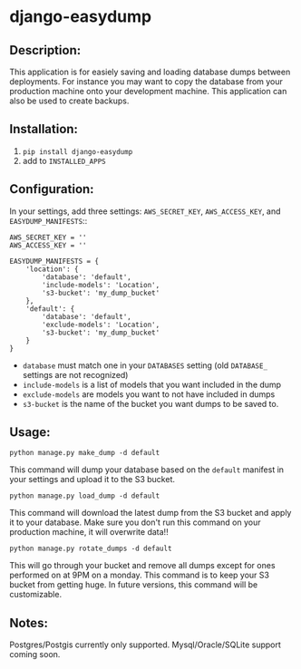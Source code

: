 django-easydump
===============

Description:
------------
This application is for easiely saving and loading database dumps between deployments. For instance you may want to copy the database
from your production machine onto your development machine. This application can also be used to create backups.

Installation:
-------------
1. `pip install django-easydump`
2. add to `INSTALLED_APPS`

Configuration:
--------------
In your settings, add three settings: `AWS_SECRET_KEY`, `AWS_ACCESS_KEY`, and `EASYDUMP_MANIFESTS`::

    AWS_SECRET_KEY = ''
    AWS_ACCESS_KEY = ''

    EASYDUMP_MANIFESTS = {
        'location': {
            'database': 'default',
            'include-models': 'Location',
            's3-bucket': 'my_dump_bucket'
        },
        'default': {
            'database': 'default',
            'exclude-models': 'Location',
            's3-bucket': 'my_dump_bucket'
        }
    }
    
* `database` must match one in your `DATABASES` setting (old `DATABASE_` settings are not recognized)
* `include-models` is a list of models that you want included in the dump
* `exclude-models` are models you want to not have included in dumps
* `s3-bucket` is the name of the bucket you want dumps to be saved to.

Usage:
------
`python manage.py make_dump -d default`

This command will dump your database based on the ``default`` manifest in your settings and upload it to the S3 bucket.

`python manage.py load_dump -d default`

This command will download the latest dump from the S3 bucket and apply it to your database. Make sure you don't run this command on your production machine, it will
overwrite data!!

`python manage.py rotate_dumps -d default`

This will go through your bucket and remove all dumps except for ones performed on at 9PM on a monday. This command is to keep your S3 bucket from
getting huge. In future versions, this command will be customizable.

Notes:
------
Postgres/Postgis currently only supported. Mysql/Oracle/SQLite support coming soon.